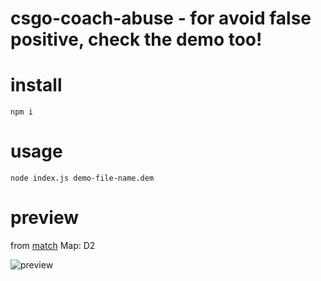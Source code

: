 # csgo-coach-abuse - for avoid false positive, check the demo too!

# install 
```
npm i
```

# usage

```
node index.js demo-file-name.dem
```

# preview
from [match](https://www.hltv.org/matches/2339647/gambit-youngsters-vs-ago-oga-counter-pit-season-7) Map: D2

![preview](https://i.imgur.com/iHmn2SG.png)

